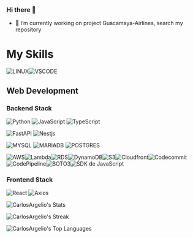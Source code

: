 ### Hi there 👋

- 🔭 I’m currently working on project Guacamaya-Airlines, search my repository

# My Skills

![LINUX](https://img.shields.io/badge/Linux-FCC624?style=for-the-badge&logo=linux&logoColor=black)![VSCODE](https://img.shields.io/badge/Vscode-007ACC?style=for-the-badge&logo=visualstudiocode&logoColor=white)

## Web Development

### Backend Stack
![Python](https://img.shields.io/badge/python-3670A0?style=for-the-badge&logo=python&logoColor=ffdd54)
![JavaScript](https://img.shields.io/badge/JavaScript-F7DF1E?logo=JavaScript&logoColor=000&style=flat-square)
![TypeScript](https://img.shields.io/badge/TypeScript-3178C6?style=for-the-badge&logo=TypeScript&logoColor=FFF&style=flat-square)

![FastAPI](https://img.shields.io/badge/FastAPI-009688?style=for-the-badge&logo=FastAPI&logoColor=white)
![Nestjs](https://img.shields.io/badge/-NestJs-ea2845?style=flat-square&logo=nestjs&logoColor=white)

![MYSQL](https://img.shields.io/badge/-MySQL-4479A1?style=flat-square&logo=mysql&labelColor=4479A1&logoColor=FFF)
![MARIADB](https://img.shields.io/badge/MariaDB-003545?style=for-the-badge&logo=mariadb&logoColor=white)
![POSTGRES](https://img.shields.io/badge/postgresql-4169e1?style=for-the-badge&logo=postgresql&logoColor=white)

![AWS](https://img.shields.io/badge/AWS-232F32?style=for-the-badge&logo=AmazonAWS&logoColor=white)![Lambda](https://img.shields.io/badge/Lambda-orange?logo=amazon-aws&style=for-the-badge)![RDS](https://img.shields.io/badge/RDS-blue?logo=amazon-aws&style=for-the-badge)![DynamoDB](https://img.shields.io/badge/DynamoDB-green?logo=amazon-aws&style=for-the-badge)![S3](https://img.shields.io/badge/S3-yellow?logo=amazon-aws&style=for-the-badge)![Cloudfront](https://img.shields.io/badge/CloudFront-brightgreen?logo=amazon-aws&style=for-the-badge)![Codecommit](https://img.shields.io/badge/CodeCommit-orange?logo=amazon-aws&style=for-the-badge)![CodePipeline](https://img.shields.io/badge/CodePipeline-blueviolet?logo=amazon-aws&style=for-the-badge)![BOTO3](https://img.shields.io/badge/Python%20BOTO3-informational?style=for-the-badge&logo=python&logoColor=white&color=blue)![SDK de JavaScript](https://img.shields.io/badge/JavaScript-yellow?style=for-the-badge&logo=javascript)







### Frontend Stack

![React](https://img.shields.io/badge/-ReactJs-61DAFB?logo=react&logoColor=white&style=for-the-badge)
![Axios](https://axios-http.com/assets/logo.svg)


![CarlosArgelio's Stats](https://github-readme-stats.vercel.app/api?username=CarlosArgelio&theme=default&show_icons=true&hide_border=true&count_private=true)

![CarlosArgelio's Streak](https://github-readme-streak-stats.herokuapp.com/?user=CarlosArgelio&theme=default&hide_border=true)

![CarlosArgelio's Top Languages](https://github-readme-stats.vercel.app/api/top-langs/?username=CarlosArgelio&theme=default&show_icons=true&hide_border=true&layout=compact)
